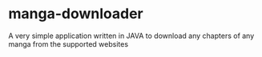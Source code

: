 # manga-downloader
A very simple application written in JAVA to download any chapters of any manga from the supported websites
